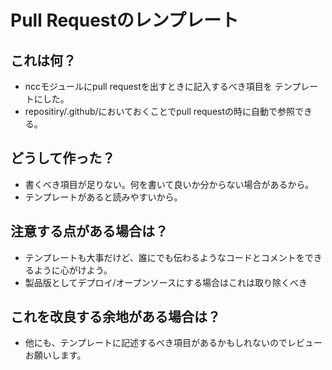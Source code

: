 # Pull Requestのレンプレート

## これは何？
- nccモジュールにpull requestを出すときに記入するべき項目を
テンプレートにした。
- repositiry/.github/においておくことでpull requestの時に自動で参照できる。

## どうして作った？
- 書くべき項目が足りない。何を書いて良いか分からない場合があるから。
- テンプレートがあると読みやすいから。

## 注意する点がある場合は？
- テンプレートも大事だけど、誰にでも伝わるようなコードとコメントをできるように心がけよう。
- 製品版としてデプロイ/オープンソースにする場合はこれは取り除くべき

## これを改良する余地がある場合は？
- 他にも、テンプレートに記述するべき項目があるかもしれないのでレビューお願いします。
